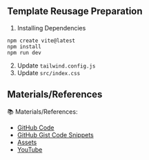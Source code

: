 ## Template Reusage Preparation

1. Installing Dependencies
```
npm create vite@latest
npm install
npm run dev
```

2. Update `tailwind.config.js`
2. Update `src/index.css`

## Materials/References

📚 Materials/References:
- [GitHub Code](https://www.youtube.com/redirect?event=video_description&redir_token=QUFFLUhqbTFXQjEtQ25SaU5kVXE2SzVTTEdBNk1hQ3JBZ3xBQ3Jtc0trcnlPM1dfNlhpdk4zc1BycVBwSXFqUVJrNXEtMlNuR250VVl3QXBSNmxfVHE2WnQ1QkpmVTBwRDFRVUpIX2F6UXQ1dVMxWnoycmI1R0ZwOVZNYWItdGpZUkZlVDNvb2lyYXhMS3FvWWhDZUVaN1liZw&q=https%3A%2F%2Fgithub.com%2Fadrianhajdin%2Fproject_hoobank&v=_oO4Qi5aVZs)
- [GitHub Gist Code Snippets](https://www.youtube.com/redirect?event=video_description&redir_token=QUFFLUhqbDJKR1BoVUV1eWowaFZpQ3ZxeGFuOG1iaVRmZ3xBQ3Jtc0trQ3A2d3E2N2FhQUd2bHp4b1o5UjZfNGZCWGZoeUdmUXBkTTFvbVlVZ05uOHg5d3hab1Y2Sjk3VUNrWVNSUXhMa21rZ0JsdXk3d1ZsREM2UEI4cjl2LXByWGpDaGpjdUxxQ3g1b3RzUU1MR3F1Wmk0Zw&q=https%3A%2F%2Fgist.github.com%2Fadrianhajdin%2F8a04faf5e52419ec93cd5329ffcb011e&v=_oO4Qi5aVZs)
- [Assets](https://www.youtube.com/redirect?event=video_description&redir_token=QUFFLUhqbmxDR2phYjVYTTJMT0dnNm5jYW42R1hZcjRGQXxBQ3Jtc0tseG50dVJ0bmtoLWNJRmJzMG9jWmx1UldINEJ4bjNDR0ktYjY5OTI1Z0ozWjg4UGFNLXhHbWpqSWdkUlc3cTBFVHlmTGpMSzlXOHB0R0ZLMnloNHFrbFlxTFY4ODY2by1MYkU3UGhUWXFaRlhsdVhqcw&q=https%3A%2F%2Fminhaskamal.github.io%2FDownGit%2F%23%2Fhome%3Furl%3Dhttps%3A%2F%2Fgithub.com%2Fadrianhajdin%2Fproject_hoobank%2Ftree%2Fmain%2Fsrc%2Fassets&v=_oO4Qi5aVZs)
- [YouTube](https://www.youtube.com/watch?v=_oO4Qi5aVZs)